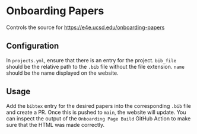 # Onboarding Papers
Controls the source for https://e4e.ucsd.edu/onboarding-papers
## Configuration
In `projects.yml`, ensure that there is an entry for the project. `bib_file` should be the relative path to the `.bib` file without the file extension.  `name` should be the name displayed on the website.

## Usage
Add the `bibtex` entry for the desired papers into the corresponding `.bib` file and create a PR.  Once this is pushed to `main`, the website will update. You can inspect the output of the `Onboarding Page Build` GitHub Action to make sure that the HTML was made correctly.
